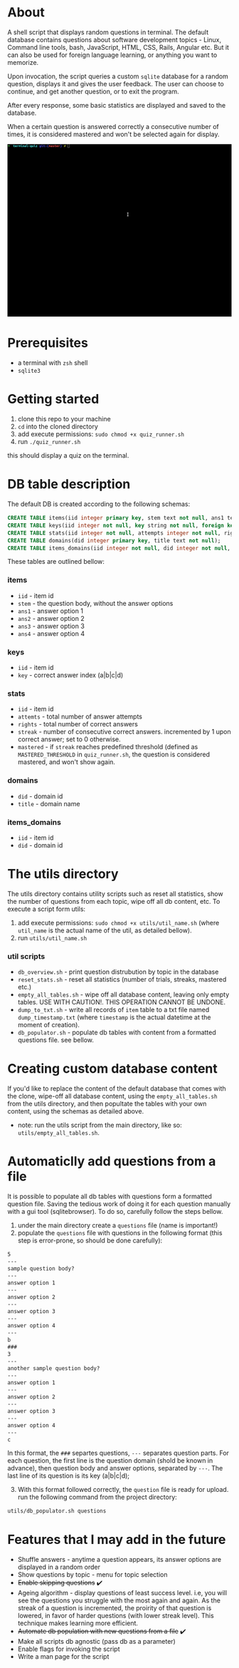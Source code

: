 # About

A shell script that displays random questions in terminal.
The default database contains questions about software development topics - Linux, Command line tools, bash, JavaScript, HTML, CSS, Rails, Angular etc.
But it can also be used for foreign language learning, or anything you want to memorize.

Upon invocation, the script queries a custom `sqlite` database for a random question, displays it and gives the user feedback.
The user can choose to continue, and get another question, or to exit the program.

After every response, some basic statistics are displayed and saved to the database.

When a certain question is answered correctly a consecutive number of times, it is considered mastered and won't be selected again for display.


![demo gif](demo.gif)

# Prerequisites

* a terminal with `zsh` shell
* `sqlite3`


# Getting started

1. clone this repo to your machine
2. `cd` into the cloned directory
3. add execute permissions: `sudo chmod +x quiz_runner.sh` 
4. run `./quiz_runner.sh`

this should display a quiz on the terminal.


# DB table description
The default DB is created according to the following schemas:
```sql
CREATE TABLE items(iid integer primary key, stem text not null, ans1 text, ans2 text, ans3 text, ans4 text);
CREATE TABLE keys(iid integer not null, key string not null, foreign key (iid) references items (iid));
CREATE TABLE stats(iid integer not null, attempts integer not null, rights integer not null, streak integer not null, mastered boolean not null, foreign key (iid) references items (iid));
CREATE TABLE domains(did integer primary key, title text not null);
CREATE TABLE items_domains(iid integer not null, did integer not null, foreign key (iid) references items (iid), foreign key (did) references domains (did));
```

These tables are outlined bellow:

### items
* `iid` - item id
* `stem` - the question body, without the answer options
* `ans1` - answer option 1
* `ans2` - answer option 2
* `ans3` - answer option 3
* `ans4` - answer option 4

### keys
* `iid` - item id
* `key` - correct answer index (a|b|c|d)

### stats
* `iid` - item id
* `attemts` - total number of answer attempts
* `rights` - total number of correct answers
* `streak` - number of consecutive correct answers. incremented by 1 upon correct answer; set to 0 otherwise.
* `mastered` - if `streak` reaches predefined threshold (defined as `MASTERED_THRESHOLD` in `quiz_runner.sh`, the question is considered mastered, and won't show again.

### domains
* `did` - domain id
* `title` - domain name

### items_domains
* `iid` - item id
* `did` - domain id


# The utils directory

The utils directory contains utility scripts such as reset all statistics, show the number of questions from each topic, wipe off all db content, etc.
To execute a script form utils:
 
1. add execute permissions: `sudo chmod +x utils/util_name.sh` (where `util_name` is the actual name of the util, as detailed bellow). 
2. run `utils/util_name.sh`

### util scripts

* `db_overview.sh` - print question distrubution by topic in the database
* `reset_stats.sh` - reset all statistics (number of trials, streaks, mastered etc.) 
* `empty_all_tables.sh` - wipe off all database content, leaving only empty tables. USE WITH CAUTION!. THIS OPERATION CANNOT BE UNDONE.
* `dump_to_txt.sh` - write all records of `item` table to a txt file named `dump_timestamp.txt` (where `timestamp` is the actual datetime at the moment of creation).
* `db_populator.sh` - populate db tables with content from a formatted questions file. see bellow.

# Creating custom database content

If you'd like to replace the content of the default database that comes with the clone, wipe-off all database content, using the `empty_all_tables.sh` from the utils directory, and then popultate the tables with your own content, using the schemas as detailed above.

* note: run the utils script from the main directory, like so: `utils/empty_all_tables.sh`.

# Automaticlly add questions from a file

It is possible to populate all db tables with questions form a formatted question file. Saving the tedious work of doing it for each question manually with a gui tool (sqlitebrowser).
To do so, carefully follow the steps bellow.

1. under the main directory create a `questions` file (name is important!)
2. populate the `questions` file with questions in the following format (this step is error-prone, so should be done carefully):
```
5
---
sample question body?
---
answer option 1
---
answer option 2
---
answer option 3
---
answer option 4
---
b
###
3
---
another sample question body?
---
answer option 1
---
answer option 2
---
answer option 3
---
answer option 4
---
c
```

In this format, the `###` separtes questions, `---` separates question parts.
For each question, the first line is the question domain (shold be known in advance), then question body and answer options, separated by `---`. 
The last line of its question is its key (a|b|c|d);


3. With this format followed correctly, the `question` file is ready for upload. run the following command from the project directory:

```bash
utils/db_populator.sh questions
```

# Features that I may add in the future

* Shuffle answers - anytime a question appears, its answer options are displayed in a random order
* Show questions by topic - menu for topic selection
* ~~Enable skipping questions~~ :heavy_check_mark:
* Ageing algorithm - display questions of least success level. i.e, you will see the questions you struggle with the most again and again. As the streak of a question is incremented, the proirity of that question is lowered, in favor of harder questions (with lower streak level). This technique makes learning more efficient.
* ~~Automate db population with new questions from a file~~ :heavy_check_mark:
* Make all scripts db agnostic (pass db as a parameter)
* Enable flags for invoking the script
* Write a man page for the script
